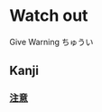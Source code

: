 # Watch out
Give Warning
ちゅうい

## Kanji
### [注](../Kanji/temp-kanji/注.md)[意](../Kanji/kanji-dict/意.md)
